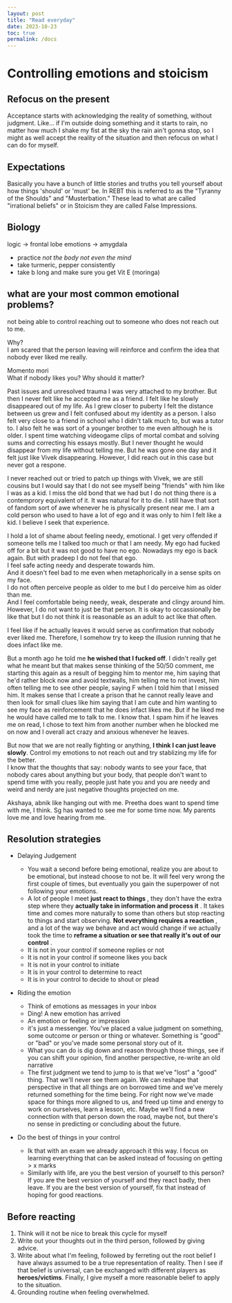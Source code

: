```yaml
---
layout: post
title: "Read everyday"
date: 2023-10-23
toc: true
permalink: /docs
---
```


# Controlling emotions and stoicism 
## Refocus on the present
Acceptance starts with acknowledging the reality of something, without judgment. Like... if I'm outside doing something and it starts to rain, no matter how much I shake my fist at the sky the rain ain't gonna stop, so I might as well accept the reality of the situation and then refocus on what I can do for myself.

## Expectations
Basically you have a bunch of little stories and truths you tell yourself about how things 'should' or 'must' be. In REBT this is referred to as the "Tyranny of the Shoulds" and "Musterbation." These lead to what are called "irrational beliefs" or in Stoicism they are called False Impressions.

## Biology
logic -> frontal lobe
emotions -> amygdala
- practice *not the body not even the mind*
- take turmeric, pepper consistently
- take b long and make sure you get Vit E (moringa)

## what are your most common emotional problems?
not being able to control reaching out to someone who does not reach out to me. 

Why?  
I am scared that the person leaving will reinforce and confirm the idea that nobody ever liked me really. 

Momento mori   
What if nobody likes you? Why should it matter?

Past issues and unresolved trauma
I was very attached to my brother. But then I never felt like he accepted me as a friend. I felt like he slowly disappeared out of my life. As I grew closer to puberty I felt the distance between us grew and I felt confused about my identity as a person. I also felt very close to a friend in school who I didn't talk much to, but was a tutor to. I also felt he was sort of a younger brother to me even although he is older. I spent time watching videogame clips of mortal combat and solving sums and correcting his essays mostly. But I never thought he would disappear from my life without telling me. But he was gone one day and it felt just like Vivek disappearing. However, I did reach out in this case but never got a respone.

I never reached out or tried to patch up things with Vivek, we are still cousins but I would say that I do not see myself being "friends" with him like I was as a kid. I miss the old bond that we had but I do not thing there is a contemprory equivalent of it. It was natural for it to die. I still have that sort of fandom sort of awe whenever he is physically present near me. I am a cold person who used to have a lot of ego and it was only to him I felt like a kid. I believe I seek that experience. 

I hold a lot of shame about feeling needy, emotional. I get very offended if someone tells me I talked too much or that I am needy. My ego had fucked off for a bit but it was not good to have no ego. Nowadays my ego is back again. But with pradeep I do not feel that ego.   
I feel safe acting needy and desperate towards him.  
And it doesn't feel bad to me even when metaphorically in a sense spits on my face.   
I do not often perceive people as older to me but I do perceive him as older than me.  
And I feel comfortable being needy, weak, desperate and clingy around him.   
However, I do not want to just be that person. It is okay to occassionally be like that but I do not think it is reasonable as an adult to act like that often.  

I feel like if he actually leaves it would serve as confirmation that nobody ever liked me. Therefore, I somehow try to keep the illusion running that he does infact like me. 

But a month ago he told me **he wished that I fucked off**. I didn't really get what he meant but that makes sense thinking of the 50/50 comment, me starting this again as a result of begging him to mentor me, him saying that he'd rather block now and avoid textwalls, him telling me to not invest, him often telling me to see other people, saying F when I told him that I missed him. It makes sense that I create a prison that he cannot really leave and then look for small clues like him saying that I am cute and him wanting to see my face as reinforcement that he does infact likes me. But if he liked me he would have called me to talk to me. I know that. I spam him if he leaves me on read, I chose to text him from another number when he blocked me on now and I overall act crazy and anxious whenever he leaves. 

But now that we are not really fighting or anything, **I think I can just leave slowly**. 
Control my emotions to not reach out and try stablizing my life for the better.  
I know that the thoughts that say: nobody wants to see your face, that nobody cares about anything but your body, that people don't want to spend time with you really, people just hate you and you are needy and weird and nerdy are just negative thoughts projected on me.

Akshaya, abnik like hanging out with me. Preetha does want to spend time with me, I think. Sg has wanted to see me for some time now. My parents love me and love hearing from me.  

## Resolution strategies

- Delaying Judgement 
  - You wait a second before being emotional, realize you are about to be emotional, but instead choose to not be. It will feel very wrong the first couple of times, but eventually you gain the superpower of not following your emotions.
  - A lot of people I meet **just react to things** , they don't have the extra step where they **actually take in information and process it** . It takes time and comes more naturally to some than others but stop reacting to things and start observing. **Not everything requires a reaction** , and a lot of the way we behave and act would change if we actually took the time to **reframe a situation or see that really it's out of our control** .
  - It is not in your control if someone replies or not
  - It is not in your control if someone likes you back
  - It is not in your control to initiate
  - It is in your control to determine to react
  - It is in your control to decide to shout or plead

- Riding the emotion
  - Think of emotions as messages in your inbox
  - Ding! A new emotion has arrived
  - An emotion or feeling or impression
  -  it's just a messenger. You've placed a value judgment on something, some outcome or person or thing or whatever. Something is "good" or "bad" or you've made some personal story out of it.
  - What you can do is dig down and reason through those things, see if you can shift your opinion, find another perspective, re-write an old narrative
  - The first judgment we tend to jump to is that we've "lost" a "good" thing. That we'll never see them again. We can reshape that perspective in that all things are on borrowed time and we've merely returned something for the time being. For right now we've made space for things more aligned to us, and freed up time and energy to work on ourselves, learn a lesson, etc. Maybe we'll find a new connection with that person down the road, maybe not, but there's no sense in predicting or concluding about the future.

- Do the best of things in your control
  - Ik that with an exam we already approach it this way. I focus on learning everything that can be asked instead of focusing on getting > x marks
  - Similarly with life, are you the best version of yourself to this person? If you are the best version of yourself and they react badly, then leave. If you are the best version of yourself, fix that instead of hoping for good reactions.

## Before reacting
1. Think will it not be nice to break this cycle for myself
2. Write out your thoughts out in the third person, followed by giving advice.
3. Write about what I'm feeling, followed by ferreting out the root belief I have always assumed to be a true representation of reality. Then I see if that belief is universal, can be exchanged with different players as **heroes/victims**. Finally, I give myself a more reasonable belief to apply to the situation.
4. Grounding routine when feeling overwhelmed.
